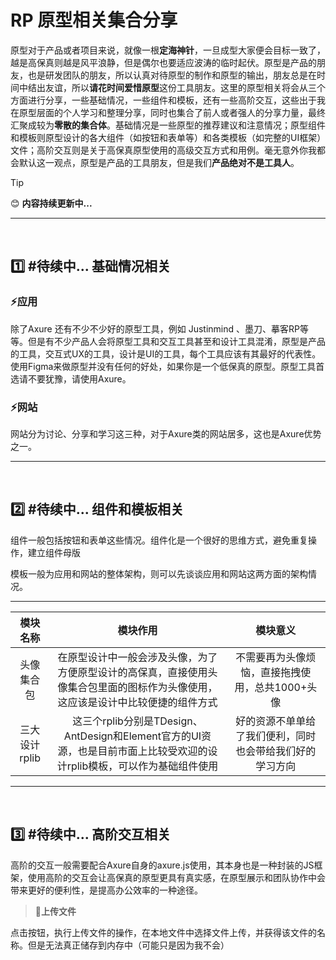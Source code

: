 # RP 原型相关集合分享
原型对于产品或者项目来说，就像一根<strong>定海神针</strong>，一旦成型大家便会目标一致了，越是高保真则越是风平浪静，但是偶尔也要适应波涛的临时起伏。原型是产品的朋友，也是研发团队的朋友，所以认真对待原型的制作和原型的输出，朋友总是在时间中结出友谊，所以<strong>请花时间爱惜原型</strong>这份工具朋友。这里的原型相关将会从三个方面进行分享，一些基础情况，一些组件和模板，还有一些高阶交互，这些出于我在原型层面的个人学习和整理分享，同时也集合了前人或者强人的分享力量，最终汇聚成较为<strong>零散的集合体</strong>。基础情况是一些原型的推荐建议和注意情况；原型组件和模板则原型设计的各大组件（如按钮和表单等）和各类模板（如完整的UI框架）文件；高阶交互则是关于高保真原型使用的高级交互方式和用例。毫无意外你我都会默认这一观点，原型是产品的工具朋友，但是我们<strong>产品绝对不是工具人</strong>。

> [!TIP]
> 😊 **内容持续更新中...**

---
<br>

## 1️⃣ #待续中... 基础情况相关

### ⚡应用

除了Axure 还有不少不少好的原型工具，例如 Justinmind 、墨刀、摹客RP等等。但是有不少产品人会将原型工具和交互工具甚至和设计工具混淆，原型是产品的工具，交互式UX的工具，设计是UI的工具，每个工具应该有其最好的代表性。使用Figma来做原型并没有任何的好处，如果你是一个低保真的原型。原型工具首选请不要犹豫，请使用Axure。

### ⚡网站

网站分为讨论、分享和学习这三种，对于Axure类的网站居多，这也是Axure优势之一。

---
<br>

## 2️⃣ #待续中... 组件和模板相关

组件一般包括按钮和表单这些情况。组件化是一个很好的思维方式，避免重复操作，建立组件母版

模板一般为应用和网站的整体架构，则可以先谈谈应用和网站这两方面的架构情况。

---

| 模块名称 | 模块作用 | 模块意义 |
| :---: | :---: | :---: |
| 头像集合包 | 在原型设计中一般会涉及头像，为了方便原型设计的高保真，直接使用头像集合包里面的图标作为头像使用，这应该是设计中比较便捷的组件方式 | 不需要再为头像烦恼，直接拖拽使用，总共1000+头像 |
| 三大设计rplib | 这三个rplib分别是TDesign、AntDesign和Element官方的UI资源，也是目前市面上比较受欢迎的设计rplib模板，可以作为基础组件使用 | 好的资源不单单给了我们便利，同时也会带给我们好的学习方向 |

---
<br>

## 3️⃣ #待续中... 高阶交互相关

高阶的交互一般需要配合Axure自身的axure.js使用，其本身也是一种封装的JS框架，使用高阶的交互会让高保真的原型更具有真实感，在原型展示和团队协作中会带来更好的便利性，是提高办公效率的一种途径。

> **🔅上传文件**

点击按钮，执行上传文件的操作，在本地文件中选择文件上传，并获得该文件的名称。但是无法真正储存到内存中（可能只是因为我不会）
